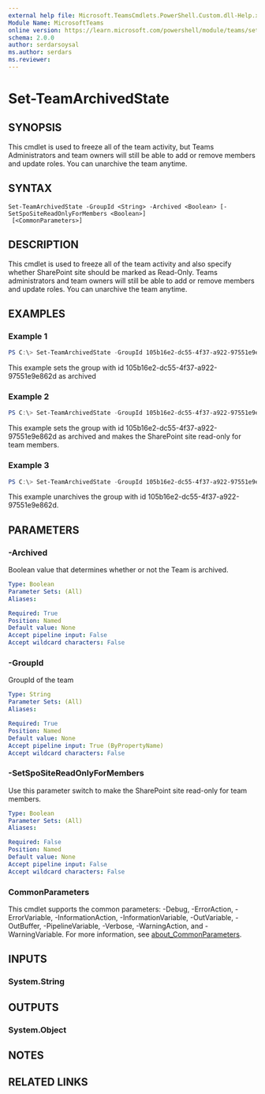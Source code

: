 ```yaml
---
external help file: Microsoft.TeamsCmdlets.PowerShell.Custom.dll-Help.xml
Module Name: MicrosoftTeams
online version: https://learn.microsoft.com/powershell/module/teams/set-teamarchivedstate
schema: 2.0.0
author: serdarsoysal
ms.author: serdars
ms.reviewer:
---
```


# Set-TeamArchivedState

## SYNOPSIS
This cmdlet is used to freeze all of the team activity, but Teams Administrators and team owners will still be able to add or remove members and update roles. You can unarchive the team anytime.

## SYNTAX

```
Set-TeamArchivedState -GroupId <String> -Archived <Boolean> [-SetSpoSiteReadOnlyForMembers <Boolean>]
 [<CommonParameters>]
```

## DESCRIPTION
This cmdlet is used to freeze all of the team activity and also specify whether SharePoint site should be marked as Read-Only.
Teams administrators and team owners will still be able to add or remove members and update roles. You can unarchive the team anytime.

## EXAMPLES

### Example 1
```powershell
PS C:\> Set-TeamArchivedState -GroupId 105b16e2-dc55-4f37-a922-97551e9e862d -Archived:$true
```

This example sets the group with id 105b16e2-dc55-4f37-a922-97551e9e862d as archived

### Example 2
```powershell
PS C:\> Set-TeamArchivedState -GroupId 105b16e2-dc55-4f37-a922-97551e9e862d -Archived:$true -SetSpoSiteReadOnlyForMembers:$true
```

This example sets the group with id 105b16e2-dc55-4f37-a922-97551e9e862d as archived and makes the SharePoint site read-only for team members. 

### Example 3
```powershell
PS C:\> Set-TeamArchivedState -GroupId 105b16e2-dc55-4f37-a922-97551e9e862d -Archived:$false
```

This example unarchives the group with id 105b16e2-dc55-4f37-a922-97551e9e862d.

## PARAMETERS

### -Archived
Boolean value that determines whether or not the Team is archived.

```yaml
Type: Boolean
Parameter Sets: (All)
Aliases:

Required: True
Position: Named
Default value: None
Accept pipeline input: False
Accept wildcard characters: False
```

### -GroupId
GroupId of the team

```yaml
Type: String
Parameter Sets: (All)
Aliases:

Required: True
Position: Named
Default value: None
Accept pipeline input: True (ByPropertyName)
Accept wildcard characters: False
```

### -SetSpoSiteReadOnlyForMembers
Use this parameter switch to make the SharePoint site read-only for team members.

```yaml
Type: Boolean
Parameter Sets: (All)
Aliases:

Required: False
Position: Named
Default value: None
Accept pipeline input: False
Accept wildcard characters: False
```

### CommonParameters
This cmdlet supports the common parameters: -Debug, -ErrorAction, -ErrorVariable, -InformationAction, -InformationVariable, -OutVariable, -OutBuffer, -PipelineVariable, -Verbose, -WarningAction, and -WarningVariable. For more information, see [about_CommonParameters](http://go.microsoft.com/fwlink/?LinkID=113216).

## INPUTS

### System.String

## OUTPUTS

### System.Object
## NOTES

## RELATED LINKS

